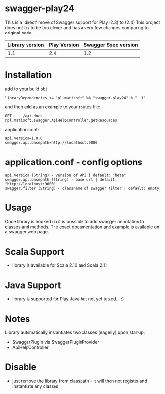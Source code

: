 # swagger-play24
This is a 'direct' move of Swagger support for Play (2.3) to (2.4)
This project does not try to be too clever and has a very few changes comparing to original code.

Library version | Play Version  | Swagger Spec version | 
--------------- | ------------- | ---------------------
    1.1         |   2.4         |          1.2 

# Installation
add to your build.sbt

```
libraryDependencies += "pl.matisoft" %% "swagger-play24" % "1.1"
```

and then
add as an example to your routes file:

```
GET     /api-docs                                         @pl.matisoft.swagger.ApiHelpController.getResources
```

application.conf:
```
api.version=1.0.0
swagger.api.basepath=http://localhost:9000
```

# application.conf - config options
```
api.version (String) - version of API | default: "beta"
swagger.api.basepath (String) - base url | default: "http://localhost:9000"
swagger.filter (String) - classname of swagger filter | default: empty
```

# Usage
Once library is hooked up it is possible to add swagger annotation to classes and methods. The exact documentation and example is available on a swagger web page.

# Scala Support
- library is available for Scala 2.10 and Scala 2.11

# Java Support
- library is supported for Play Java but not yet tested... :)

# Notes
Library automatically instantiates two classes (eagerly) upon startup:
- SwaggerPlugin via SwaggerPluginProvider
- ApiHelpController

# Disable
- just remove the library from classpath - it will then not register and instantiate any classes
